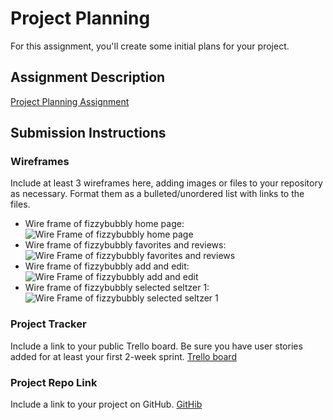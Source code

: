# Project Planning
For this assignment, you'll create some initial plans for your project.

## Assignment Description
[Project Planning Assignment](https://education.launchcode.org/liftoff/modules/assignments/project-planning)

## Submission Instructions

### Wireframes

Include at least 3 wireframes here, adding images or files to your repository as necessary. Format them as a bulleted/unordered list with links to the files.
* Wire frame of fizzybubbly home page: ![Wire Frame of fizzybubbly home page](/images/wire_frame_of_fizzybubbly_-_01_home_page.png)
* Wire frame of fizzybubbly favorites and reviews: ![Wire Frame of fizzybubbly favorites and reviews](/master/P3-Project_Planning/wire%20frame%20of%20fizzybubbly%20-%2001%20home%20page.png)
* Wire frame of fizzybubbly add and edit: ![Wire Frame of fizzybubbly add and edit](/images/wire_frame_of_fizzybubbly_-_03_add_and_edit.png)
* Wire frame of fizzybubbly selected seltzer 1: ![Wire Frame of fizzybubbly selected seltzer 1](/images/wire_frame_of_fizzybubbly_-_04_selected_seltzer_1.png)

### Project Tracker

Include a link to your public Trello board. Be sure you have user stories added for at least your first 2-week sprint.
[Trello board](https://trello.com/b/bypjBxmR/epics-stories)

### Project Repo Link

Include a link to your project on GitHub.
[GitHib](https://github.com/LaunchCodeLiftoffProjects/fizzybubbly)
